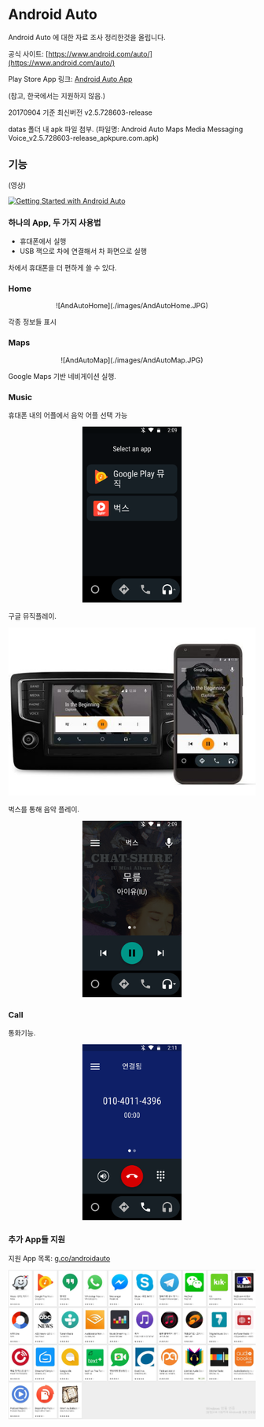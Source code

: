 # Android Auto
Android Auto 에 대한 자료 조사 정리한것을 올립니다.

공식 사이트: [https://www.android.com/auto/](https://www.android.com/auto/)

Play Store App 링크: [Android Auto App](https://play.google.com/store/apps/details?id=com.google.android.projection.gearhead&utm_source=adc)

(참고, 한국에서는 지원하지 않음.)

20170904 기준 최신버전 v2.5.728603-release

datas 폴더 내 apk 파일 첨부. (파일명: Android Auto Maps Media Messaging Voice_v2.5.728603-release_apkpure.com.apk)

## 기능

(영상)

[![Getting Started with Android Auto](http://img.youtube.com/vi/Az8TgdsYdo8/0.jpg)](https://youtu.be/Az8TgdsYdo8)

### 하나의 App, 두 가지 사용법

- 휴대폰에서 실행
- USB 잭으로 차에 연결해서 차 화면으로 실행

차에서 휴대폰을 더 편하게 쓸 수 있다.

### Home

<p align="center">
![AndAutoHome](./images/AndAutoHome.JPG)
</p>

각종 정보들 표시

### Maps

<p align="center">
![AndAutoMap](./images/AndAutoMap.JPG)
</p>

Google Maps 기반 네비게이션 실행.

### Music

휴대폰 내의 어플에서 음악 어플 선택 가능

<p align="center">
<img src="./images/AndAutoMusicSelect.png" width="40%">
</p>

구글 뮤직플레이.

![AndAutoMusic](./images/AndAutoMusic.JPG)

벅스를 통해 음악 플레이.

<p align="center">
<img src="./images/AndAutoMusicBugs.png" width="40%">
</p>

### Call

통화기능.

<p align="center">
<img src="./images/AndAutoCall.png" width="40%">
</p>

### 추가 App들 지원

지원 App 목록: [g.co/androidauto](http://g.co/androidauto)

<p align="center">
<img align="center" src="./images/AndAutoApps.JPG" width="100%">
</p>
